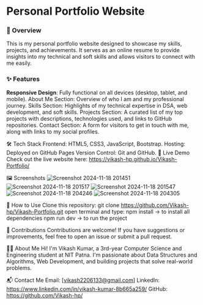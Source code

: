 <h1>Personal Portfolio Website</h1>
<h3>📖 Overview</h3>
This is my personal portfolio website designed to showcase my skills, projects, and achievements. It serves as an online resume to provide insights into my technical and soft skills and allows visitors to connect with me easily.

<h3>✨ Features</h3>
<b>Responsive Design</b>: Fully functional on all devices (desktop, tablet, and mobile).
About Me Section: Overview of who I am and my professional journey.
Skills Section: Highlights of my technical expertise in DSA, web development, and soft skills.
Projects Section: A curated list of my top projects with descriptions, technologies used, and links to GitHub repositories.
Contact Section: A form for visitors to get in touch with me, along with links to my social profiles.

🛠️ Tech Stack
Frontend: HTML5, CSS3, JavaScript, Bootstrap.
Hosting: Deployed on GitHub Pages
Version Control: Git and GitHub.
🚀 Live Demo
Check out the live website here: https://vikash-hp.github.io/Vikash-Portfolio/

🖼️ Screenshots
![Screenshot 2024-11-18 201451](https://github.com/user-attachments/assets/4bcb6d52-8067-4c60-9aea-83b7b193af35)
![Screenshot 2024-11-18 201517](https://github.com/user-attachments/assets/67e8b03d-c308-4b0a-82e7-d7a1a450b7a4)
![Screenshot 2024-11-18 201547](https://github.com/user-attachments/assets/d460155f-3a0a-4cd1-853b-3f603cc81879)
![Screenshot 2024-11-18 204246](https://github.com/user-attachments/assets/b80b5fd9-8548-4858-bb98-2a981468313a)
![Screenshot 2024-11-18 204305](https://github.com/user-attachments/assets/9d2cbf6d-4d35-48d0-aeaa-e6d8950ca939)

📝 How to Use
Clone this repository:
git clone https://github.com/Vikash-hp/Vikash-Portfolio.git 
open terminal and type:
npm install -> to install all dependencies
npm run dev -> to run the project

🙌 Contributions
Contributions are welcome! If you have suggestions or improvements, feel free to open an issue or submit a pull request.

🧑‍💻 About Me
Hi! I'm Vikash Kumar, a 3rd-year Computer Science and Engineering student at NIT Patna. I'm passionate about Data Structures and Algorithms, Web Development, and building projects that solve real-world problems.

📬 Contact Me
Email: [vikash2206133@gmail.com]
LinkedIn: https://www.linkedin.com/in/vikash-kumar-8b665a259/
GitHub: https://github.com/Vikash-hp/


